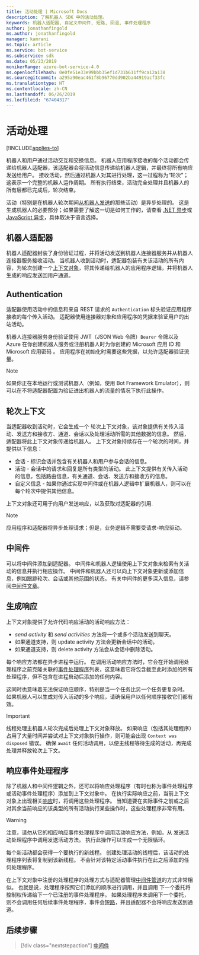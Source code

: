 ```yaml
---
title: 活动处理 | Microsoft Docs
description: 了解机器人 SDK 中的活动处理。
keywords: 机器人适配器, 自定义中间件, 短路, 回退, 事件处理程序
author: jonathanfingold
ms.author: jonathanfingold
manager: kamrani
ms.topic: article
ms.service: bot-service
ms.subservice: sdk
ms.date: 05/23/2019
monikerRange: azure-bot-service-4.0
ms.openlocfilehash: 0e0fe51e33e99bbb35ef1d731b611ff9ca12a138
ms.sourcegitcommit: a295a90eac461f8b96770dd902ba44919acf33fc
ms.translationtype: HT
ms.contentlocale: zh-CN
ms.lasthandoff: 06/26/2019
ms.locfileid: "67404317"
---
```

# <a name="activity-processing"></a>活动处理

[!INCLUDE[applies-to](../includes/applies-to.md)]

机器人和用户通过活动交互和交换信息。 机器人应用程序接收的每个活动都会传递给机器人适配器，该适配器会将活动信息传递给机器人逻辑，并最终将所有响应发送给用户。 接收活动，然后通过机器人对其进行处理，这一过程称为“轮次”；这表示一个完整的机器人运作周期。 所有执行结束，活动完全处理并且机器人的所有层都已完成后，轮次结束。

活动（特别是在机器人轮次期间[从机器人发送](#generating-responses)的那些活动）是异步处理的。 这是生成机器人的必要部分；如果需要了解这一切是如何工作的，请查看 [.NET 异步](https://docs.microsoft.com/dotnet/csharp/async)或 [JavaScript 异步](https://developer.mozilla.org/docs/Web/JavaScript/Reference/Statements/async_function)，具体取决于语言选择。

## <a name="the-bot-adapter"></a>机器人适配器

机器人适配器封装了身份验证过程，并将活动发送到机器人连接器服务并从机器人连接器服务接收活动。 当机器人收到活动时，适配器包装有关该活动的所有内容，为轮次创建一个[上下文对象](#turn-context)，将其传递给机器人的应用程序逻辑，并将机器人生成的响应发送回用户通道。

## <a name="authentication"></a>Authentication

适配器使用活动中的信息和来自 REST 请求的 `Authentication` 标头验证应用程序接收的每个传入活动。 适配器使用连接器对象和应用程序的凭据来验证用户的出站活动。

机器人连接器服务身份验证使用 JWT（JSON Web 令牌）`Bearer` 令牌以及 Azure 在你创建机器人服务或注册机器人时为你创建的 Microsoft 应用 ID  和 Microsoft 应用密码  。 应用程序在初始化时需要这些凭据，以允许适配器验证流量。

> [!NOTE]
> 如果你正在本地运行或测试机器人（例如，使用 Bot Framework Emulator），则可以在不将适配器配置为验证进出机器人的流量的情况下执行此操作。

## <a name="turn-context"></a>轮次上下文

当适配器收到活动时，它会生成一个  轮次上下文对象，该对象提供有关传入活动、发送方和接收方、通道、会话以及处理活动所需的其他数据的信息。 然后，适配器将此上下文对象传递给机器人。 上下文对象持续存在一个轮次的时间，并提供以下信息：

* 会话 - 标识会话并包含有关机器人和用户参与会话的信息。
* 活动 - 会话中的请求和回复是所有类型的活动。 此上下文提供有关传入活动的信息，包括路由信息，有关通道、会话、发送方和接收方的信息。
* 自定义信息 - 如果你通过实现中间件或在机器人逻辑中扩展机器人，则可以在每个轮次中提供其他信息。

上下文对象还可用于向用户发送响应，以及获取对适配器的引用<!-- to create a new conversation or continue an existing one-->.

> [!NOTE]
> 应用程序和适配器将异步处理请求；但是，业务逻辑不需要受请求-响应驱动。

## <a name="middleware"></a>中间件

可以将中间件添加到适配器。 中间件和机器人逻辑使用上下文对象来检索有关活动的信息并执行相应操作。 中间件和机器人还可以向上下文对象更新或添加信息，例如跟踪轮次、会话或其他范围的状态。 有关中间件的更多深入信息，请参阅[中间件文章](~/v4sdk/bot-builder-concept-middleware.md)。

## <a name="generating-responses"></a>生成响应

上下文对象提供了允许代码响应活动的活动响应方法：

* _send activity_ 和 _send activities_ 方法将一个或多个活动发送到聊天。
* 如果通道支持，则  update activity 方法会更新会话中的活动。
* 如果通道支持，则  delete activity 方法会从会话中删除活动。

每个响应方法都在异步进程中运行。 在调用活动响应方法时，它会在开始调用处理程序之前克隆关联的[事件处理程序](#response-event-handlers)列表，这意味着它将包含截至此时添加的所有处理程序，但不包含在进程启动后添加的任何内容。

这同时也意味着无法保证响应顺序，特别是当一个任务比另一个任务更复杂时。 如果机器人可以生成对传入活动的多个响应，请确保用户以任何顺序接收它们都有效。

> [!IMPORTANT]
> 线程处理主机器人轮次完成后处理上下文对象释放。 如果响应（包括其处理程序）占用了大量时间并尝试对上下文对象执行操作，则可能会出现 `Context was disposed` 错误。  确保 `await` 任何活动调用，以便主线程等待生成的活动，再完成处理并释放轮次上下文。

## <a name="response-event-handlers"></a>响应事件处理程序

除了机器人和中间件逻辑之外，还可以将响应处理程序（有时也称为事件处理程序或活动事件处理程序）添加到上下文对象中。 在执行实际响应之前，当前上下文对象上出现相关[响应](#generating-responses)时，将调用这些处理程序。 当知道要在实际事件之前或之后对其余当前响应的该类型的所有活动执行某些操作时，这些处理程序非常有用。

> [!WARNING]
> 注意，请勿从它的相应响应事件处理程序中调用活动响应方法，例如，从  发送活动处理程序中调用发送活动方法。 执行此操作可以生成一个无限循环。

每个新活动都会获得一个要执行的新线程。 创建处理活动的线程后，该活动的处理程序列表将复制到该新线程。 不会针对该特定活动事件执行在此之后添加的任何处理程序。

在上下文对象中注册的处理程序的处理方式与适配器管理[中间件管道](~/v4sdk/bot-builder-concept-middleware.md#the-bot-middleware-pipeline)的方式非常相似。 也就是说，处理程序按照它们添加的顺序进行调用，并且调用  下一个委托将控制权传递给下一个已注册的事件处理程序。 如果处理程序未调用下一个委托，则不会调用任何后续事件处理程序，事件会[短路](~/v4sdk/bot-builder-concept-middleware.md#short-circuiting)，并且适配器不会将响应发送到通道。

## <a name="next-steps"></a>后续步骤

> [!div class="nextstepaction"]
> [中间件](~/v4sdk/bot-builder-concept-middleware.md)

